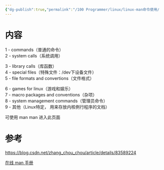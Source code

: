 ```yaml
---
{"dg-publish":true,"permalink":"/100 Programmer/linux/linux-man命令使用/","tags":["linux"],"noteIcon":"","created":"2021-04-07 17:11:24","updated":"2024-01-29 16:17:38"}
---
```



# 内容

1 - commands（普通的命令）  
2 - system calls（系统调用）

3 - library calls（库函数）  
4 - special files（特殊文件：/dev下设备文件）  
5 - file formats and convertions（文件格式）

6 - games for linux（游戏和娱乐）  
7 - macro packages and conventions（杂项）  
8 - system management commands（管理员命令）  
9 - 其他（Linux特定， 用来存放内核例行程序的文档）

可使用 man man 进入此页面

# 参考

https://blog.csdn.net/zhang_chou_chou/article/details/83589224

[在线 man 手册](https://man7.org/linux/man-pages/)
